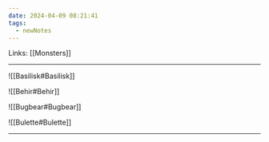```yaml
---
date: 2024-04-09 08:21:41
tags:
  - newNotes
---
```

Links: [[Monsters]]

---

![[Basilisk#Basilisk]]

![[Behir#Behir]]

![[Bugbear#Bugbear]]

![[Bulette#Bulette]]

---
